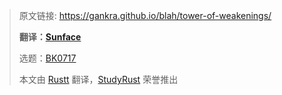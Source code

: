 > 原文链接: https://gankra.github.io/blah/tower-of-weakenings/
> 
> **翻译：[Sunface](https://github.com/sunface)**
>
> 选题：[BK0717](https://github.com/hyuuko)
>
> 本文由 [Rustt](https://Rustt.org) 翻译，[StudyRust](https://studyrust.org) 荣誉推出

